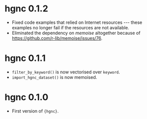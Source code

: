 # hgnc 0.1.2

* Fixed code examples that relied on Internet resources --- these examples no
longer fail if the resources are not available.
* Eliminated the dependency on *memoise* altogether because of
<https://github.com/r-lib/memoise/issues/76>.

# hgnc 0.1.1

* `filter_by_keyword()` is now vectorised over `keyword`.
* `import_hgnc_dataset()` is now memoised.

# hgnc 0.1.0

* First version of `{hgnc}`.
